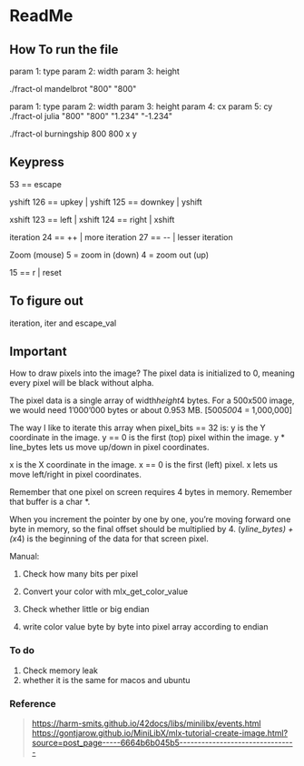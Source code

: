 # ReadMe

## How To run the file

param 1: type
param 2: width
param 3: height

./fract-ol mandelbrot "800" "800"

param 1: type
param 2: width
param 3: height
param 4: cx
param 5: cy
./fract-ol julia "800" "800" "1.234" "-1.234"

./fract-ol burningship 800 800 x y

## Keypress

53 == escape

yshift
126 == upkey | yshift
125 == downkey | yshift

xshift
123 == left | xshift
124 == right | xshift

iteration
24 == ++ | more iteration
27 == -- | lesser iteration

Zoom (mouse)
5 = zoom in (down)
4 = zoom out (up)

15 == r | reset

## To figure out

iteration, iter and escape_val

## Important

How to draw pixels into the image?
The pixel data is initialized to 0, meaning every pixel will be black without alpha.

The pixel data is a single array of width*height*4 bytes.
For a 500x500 image, we would need 1’000’000 bytes or about 0.953 MB. [500*500*4 = 1,000,000]

The way I like to iterate this array when pixel_bits == 32 is:
y is the Y coordinate in the image.
y == 0 is the first (top) pixel within the image.
y * line_bytes lets us move up/down in pixel coordinates.

x is the X coordinate in the image.
x == 0 is the first (left) pixel.
x lets us move left/right in pixel coordinates.

Remember that one pixel on screen requires 4 bytes in memory.
Remember that buffer is a char *.

When you increment the pointer by one by one, you’re moving forward one byte in memory, so the final offset should be multiplied by 4.
(y*line_bytes) + (x*4) is the beginning of the data for that screen pixel.

Manual:

1. Check how many bits per pixel

2. Convert your color with mlx_get_color_value
3. Check whether little or big endian
4. write color value byte by byte into pixel array according to endian

### To do

1. Check memory leak
2. whether it is the same for macos and ubuntu

### Reference

> <https://harm-smits.github.io/42docs/libs/minilibx/events.html>
> <https://gontjarow.github.io/MiniLibX/mlx-tutorial-create-image.html?source=post_page-----6664b6b045b5-------------------------------->
